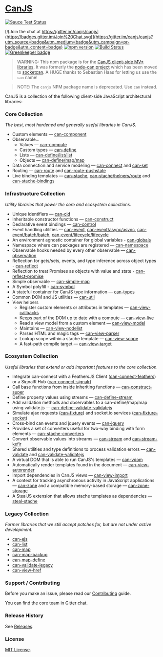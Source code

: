 # [CanJS](https://canjs.com/)

 [![Sauce Test Status](https://saucelabs.com/browser-matrix/canjs.svg)](https://saucelabs.com/u/canjs)

[![Join the chat at https://gitter.im/canjs/canjs](https://badges.gitter.im/Join%20Chat.svg)](https://gitter.im/canjs/canjs?utm_source=badge&utm_medium=badge&utm_campaign=pr-badge&utm_content=badge)
[![npm version](https://badge.fury.io/js/can.svg)](https://www.npmjs.com/package/can)
[![Build Status](https://travis-ci.org/canjs/canjs.svg?branch=master)](https://travis-ci.org/canjs/canjs)
[![Greenkeeper badge](https://badges.greenkeeper.io/canjs/canjs.svg)](https://greenkeeper.io/)

> WARNING: This npm package is for the [CanJS client-side MV* libraries](https://canjs.com). It was formerly
the [node-can project](https://github.com/sebi2k1/node-can) which has been moved 
to [socketcan](https://www.npmjs.com/package/socketcan). A HUGE thanks to Sebastian Haas for 
letting us use the `can` name!

> NOTE: The `canjs` NPM package name is deprecated. Use `can` instead.

CanJS is a collection of the following client-side JavaScript architectural libraries:

### Core Collection

_The best, most hardened and generally useful libraries in CanJS._

- Custom elements — [can-component](https://canjs.com/doc/can-component.html)
- Observable…
  - Values — [can-compute](https://canjs.com/doc/can-compute.html)
  - Custom types — [can-define](https://canjs.com/doc/can-define.html)
  - Lists — [can-define/list/list](https://canjs.com/doc/can-define/list/list.html)
  - Objects — [can-define/map/map](https://canjs.com/doc/can-define/map/map.html)
- Data connection and service modeling — [can-connect](https://canjs.com/doc/can-connect.html) and [can-set](https://canjs.com/doc/can-set.html)
- Routing — [can-route](https://canjs.com/doc/can-route.html) and [can-route-pushstate](https://canjs.com/doc/can-route-pushstate.html)
- Live binding templates — [can-stache](https://canjs.com/doc/can-stache.html), [can-stache/helpers/route](https://canjs.com/doc/can-stache/helpers/route.html) and [can-stache-bindings](https://canjs.com/doc/can-stache-bindings.html)

### Infrastructure Collection

_Utility libraries that power the core and ecosystem collections._

- Unique identifiers — [can-cid](https://canjs.com/doc/can-cid.html)
- Inheritable constructor functions — [can-construct](https://canjs.com/doc/can-construct.html)
- Declarative event bindings — [can-control](https://canjs.com/doc/can-control.html)
- Event handling utilities — [can-event](https://canjs.com/doc/can-event.html), [can-event/async/async](https://canjs.com/doc/can-event/async/async.html), [can-event/batch/batch](https://canjs.com/doc/can-event/batch/batch.html), [can-event/lifecycle/lifecycle](https://canjs.com/doc/can-event/lifecycle/lifecycle.html)
- An environment agnostic container for global variables - [can-globals](https://canjs.com/doc/can-globals.html)
- Namespace where can packages are registered — [can-namespace](https://canjs.com/doc/can-namespace.html)
- Observable hooks needed by every other observable — [can-observation](https://canjs.com/doc/can-observation.html)
- Reflection for gets/sets, events, and type inference across object types - [can-reflect](https://canjs.com/doc/can-reflect.html)
- Reflection to treat Promises as objects with value and state - [can-reflect-promise](https://canjs.com/doc/can-reflect-promise.html)
- Simple observable — [can-simple-map](https://canjs.com/doc/can-simple-map.html)
- A Symbol polyfill - [can-symbol](https://canjs.com/doc/can-symbol.html)
- A stateful container for CanJS type information — [can-types](https://canjs.com/doc/can-types.html)
- Common DOM and JS utilities — [can-util](https://canjs.com/doc/can-util.html)
- View helpers
  - Register custom elements or attributes in templates — [can-view-callbacks](https://canjs.com/doc/can-view-callbacks.html)
  - Keeps part of the DOM up to date with a compute — [can-view-live](https://canjs.com/doc/can-view-live.html)
  - Read a view model from a custom element — [can-view-model](https://canjs.com/doc/can-view-model.html)
  - Maintains — [can-view-nodelist](https://canjs.com/doc/can-view-nodelist.html)
  - Parses HTML and magic tags — [can-view-parser](https://canjs.com/doc/can-view-parser.html)
  - Lookup scope within a stache template — [can-view-scope](https://canjs.com/doc/can-view-scope.html)
  - A fast-path compile target — [can-view-target](https://canjs.com/doc/can-view-target.html)

### Ecosystem Collection

_Useful libraries that extend or add important features to the core collection._

- Integrate can-connect with a FeathersJS Client ([can-connect-feathers](https://canjs.com/doc/can-connect-feathers.html)) or a SignalR Hub ([can-connect-signalr](https://canjs.com/doc/can-connect-signalr.html))
- Call base functions from inside inheriting functions — [can-construct-super](https://canjs.com/doc/can-construct-super.html)
- Define property values using streams — [can-define-stream](https://canjs.com/doc/can-define-stream.html)
- Add validation methods and observables to a can-define/map/map using validate.js — [can-define-validate-validatejs](https://canjs.com/doc/can-define-validate-validatejs.html)
- Simulate ajax requests ([can-fixture](https://canjs.com/doc/can-fixture.html)) and socket.io services ([can-fixture-socket](https://canjs.com/doc/can-fixture-socket.html))
- Cross-bind can events and jquery events — [can-jquery](https://canjs.com/doc/can-jquery.html)
- Provides a set of converters useful for two-way binding with form elements — [can-stache-converters](https://canjs.com/doc/can-stache-converters.html)
- Convert observable values into streams — [can-stream](https://canjs.com/doc/can-stream.html) and [can-stream-kefir](https://canjs.com/doc/can-stream-kefir.html)
- Shared utilities and type definitions to process validation errors — [can-validate](https://canjs.com/doc/can-validate.html) and [can-validate-validatejs](https://canjs.com/doc/can-validate-validatejs.html)
- A virtual DOM that is able to run CanJS's templates — [can-vdom](https://canjs.com/doc/can-vdom.html)
- Automatically render templates found in the document — [can-view-autorender](https://canjs.com/doc/can-view-autorender.html)
- Import dependencies in CanJS views — [can-view-import](https://canjs.com/doc/can-view-import.html)
- A context for tracking asynchronous activity in JavaScript applications — [can-zone](https://canjs.com/doc/can-zone.html) and a compatible memory-based storage — [can-zone-storage](https://canjs.com/doc/can-zone-storage.html)
- A StealJS extension that allows stache templates as dependencies — [steal-stache](https://canjs.com/doc/steal-stache.html)

### Legacy Collection

_Former libraries that we still accept patches for, but are not under active development._

- [can-ejs](https://canjs.com/doc/can-ejs.html)
- [can-list](https://canjs.com/doc/can-list.html)
- [can-map](https://canjs.com/doc/can-map.html)
- [can-map-backup](https://canjs.com/doc/can-map-backup.html)
- [can-map-define](https://canjs.com/doc/can-map-define.html)
- [can-validate-legacy](https://canjs.com/doc/can-validate-legacy.html)
- [can-view-href](https://canjs.com/doc/can-view-href.html)

### Support / Contributing

Before you make an issue, please read our [Contributing](https://canjs.com/doc/guides/contribute.html) guide.

You can find the core team in [Gitter chat](https://gitter.im/canjs/canjs).

### Release History

See [Releases](https://github.com/canjs/canjs/releases).

### License

[MIT License](license.md).



